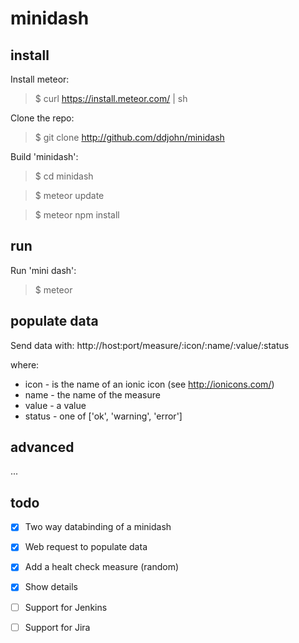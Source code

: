 # minidash

## install

Install meteor:
> $ curl https://install.meteor.com/ | sh

Clone the repo:
> $ git clone http://github.com/ddjohn/minidash

Build 'minidash':
> $ cd minidash

> $ meteor update

> $ meteor npm install


## run

Run 'mini dash':
> $ meteor


## populate data

Send data with:
http://host:port/measure/:icon/:name/:value/:status

where:
- icon - is the name of an ionic icon (see http://ionicons.com/)
- name - the name of the measure
- value - a value 
- status - one of ['ok', 'warning', 'error'] 


## advanced
...

## todo
- [x] Two way databinding of a minidash
- [x] Web request to populate data
- [x] Add a healt check measure (random)
- [x] Show details
- [ ] Support for Jenkins
- [ ] Support for Jira

